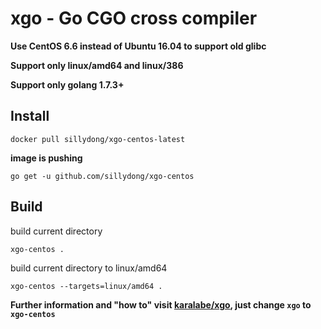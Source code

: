 # xgo - Go CGO cross compiler

**Use CentOS 6.6 instead of Ubuntu 16.04 to support old glibc**

**Support only linux/amd64 and linux/386** 

**Support only golang 1.7.3+**

## Install

`docker pull sillydong/xgo-centos-latest`

**image is pushing**

`go get -u github.com/sillydong/xgo-centos`

## Build

build current directory

`xgo-centos .`

build current directory to linux/amd64

`xgo-centos --targets=linux/amd64 .`

**Further information and "how to" visit [karalabe/xgo](https://github.com/karalabe/xgo), just change `xgo` to `xgo-centos`**
